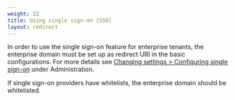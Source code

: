 ```yaml
---
weight: 22
title: Using single sign-on (SSO)
layout: redirect
---
```


In order to use the single sign-on feature for enterprise tenants, the enterprise domain must be set up as redirect URI in the basic configurations.
For more details see [Changing settings > Configuring single sign-on](/guides/users-guide/administration#single-sign-on) under Administration.

If single sign-on providers have whitelists, the enterprise domain should be whitelisted.